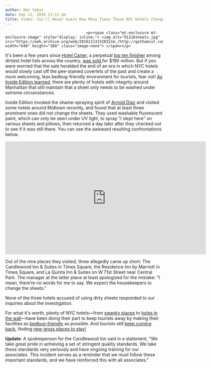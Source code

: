 ```yaml
---
author: Ben Yakas
date: Sep 13, 2016 12:12 pm
title: Video: You'll Never Guess How Many Times These NYC Hotels Changed Their Sheets
---
```


	
										<p><span class="mt-enclosure mt-enclosure-image" style="display: inline;"> <img alt="91216sheets.jpg" src="https://web.archive.org/web/20161113152032im_/http://gothamist.com/attachments/byakas/91216sheets.jpg" width="640" height="389" class="image-none"> </span></p>

<p>It&apos;s been a few years since <a href="https://web.archive.org/web/20161113152032/http://gothamist.com/tags/hotelcarter">Hotel Carter</a>, a perpetual <a href="https://web.archive.org/web/20161113152032/http://gothamist.com/2011/01/26/hotel_carter_returns_to_nations_dir.php#photo-1">top ten finisher</a> among dirtiest hotel lists across the country, <a href="https://web.archive.org/web/20161113152032/http://gothamist.com/2014/09/05/hotel_carter.php">was sold </a> for $190 million. But if you were worried that the sale heralded the end of an era in which NYC hotels would slowly cast off the pee-stained coverlets of the past and create a more welcoming, less bedbug-friendly environment for tourists, fear not! <a href="https://web.archive.org/web/20161113152032/http://www.insideedition.com/investigative/18586-some-bed-sheets-are-not-changed-between-guests-at-hotels-investigation-finds">As Inside Edition learned</a>, there are plenty of hotels with integrity around Manhattan that still maintain that a sheet only needs to be washed under extreme circumstances.</p>

<p>Inside Edition invoked the shame-spraying spirit of <a href="https://web.archive.org/web/20161113152032/http://gothamist.com/tags/arnolddiaz">Arnold Diaz</a> and visited some hotels around Midtown recently, and found that at least three prominent ones did not change the sheets. They used washable fluorescent paint, which can only be seen under UV light, to spray &quot;I slept here&quot; on various sheets and pillows, then returned a day later after they checked out to see if it was still there. You can see the awkward resulting confrontations below.</p>

<center><iframe frameborder="0" width="640" height="360" scrolling="no" src="https://web.archive.org/web/20161113152032if_/http://link.brightcove.com/services/player/bcpid1750003874001/?bctid=5121405650001"></iframe></center>

<p>Out of the nine places they visited, three allegedly came up short: The Candlewood Inn &amp; Suites in Times Square, the Residence Inn by Marriott in Times Square, and La Quinta Inn &amp; Suites on W 71st Street near Central Park. The manager at the latter place at least apologized for the mistake: &quot;I mean, there&#x2019;re no words for me to say. We expect the housekeepers to change the sheets.&quot;</p>

<p>None of the three hotels accused of using dirty sheets responded to our inquiries about the investigation.</p>

<p>For what it&apos;s worth, plenty of NYC hotels&#x2014;from <a href="https://web.archive.org/web/20161113152032/http://gothamist.com/2016/08/22/bed_bug_hotel.php">swanky places</a> to <a href="https://web.archive.org/web/20161113152032/http://gothamist.com/2016/01/02/hotel_bed_infested_bugs_ughhhhh.php">holes in the wall</a>&#x2014;have been doing their part to keep tourists away by making their facilities as <a href="https://web.archive.org/web/20161113152032/http://gothamist.com/2016/01/03/an_unforgettable_nightmare_bed_bug-.php">bedbug-friendly</a> as possible. And tourists still <a href="https://web.archive.org/web/20161113152032/http://gothamist.com/2016/03/09/tourists_are_swarming_this_city_lik.php">keep coming back</a>, finding <a href="https://web.archive.org/web/20161113152032/http://www.nytimes.com/2016/09/12/nyregion/airbnb-taxi-rental-new-york.html?_r=0">new gross places to stay!</a></p>

<p><strong>Update</strong>: A spokesperson for the Candlewood Inn said in a statement, &quot;We take great pride in achieving a set of stringent quality standards. We take these standards very seriously and have ongoing training for our associates. This incident serves as a reminder that we must follow these important standards, and we have reinforced this with all associates.&quot;</p>					
										
									
				